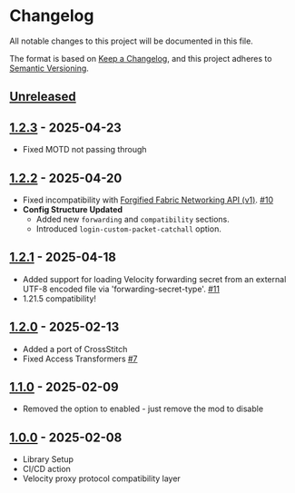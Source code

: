 # Changelog

All notable changes to this project will be documented in this file.

The format is based on [Keep a Changelog](https://keepachangelog.com/en/1.1.0/),
and this project adheres to [Semantic Versioning](https://semver.org/spec/v2.0.0.html).

## [Unreleased](https://github.com/Gabwasnt/NeoVelocity/compare/dev...HEAD)

## [1.2.3](https://github.com/Gabwasnt/NeoVelocity/compare/v1.2.2...v1.2.3) - 2025-04-23

+ Fixed MOTD not passing through

## [1.2.2](https://github.com/Gabwasnt/NeoVelocity/compare/v1.2.1...v1.2.2) - 2025-04-20

+ Fixed incompatibility
  with [Forgified Fabric Networking API (v1)](https://modrinth.com/mod/forgified-fabric-api). [#10](https://github.com/Gabwasnt/NeoVelocity/issues/10)
+ **Config Structure Updated**
    - Added new `forwarding` and `compatibility` sections.
    - Introduced `login-custom-packet-catchall` option.

## [1.2.1](https://github.com/Gabwasnt/NeoVelocity/compare/dev...v1.2.1) - 2025-04-18

+ Added support for loading Velocity forwarding secret from an external UTF-8 encoded file via
  'forwarding-secret-type'. [#11](https://github.com/Gabwasnt/NeoVelocity/issues/11)
+ 1.21.5 compatibility!

## [1.2.0](https://github.com/Gabwasnt/NeoVelocity/compare/dev...v1.2.0) - 2025-02-13

+ Added a port of CrossStitch
+ Fixed Access Transformers [#7](https://github.com/Gabwasnt/NeoVelocity/issues/7)

## [1.1.0](https://github.com/Gabwasnt/NeoVelocity/compare/dev...v1.1.0) - 2025-02-09

+ Removed the option to enabled - just remove the mod to disable

## [1.0.0](https://github.com/Gabwasnt/NeoVelocity/compare/dev...v1.0.0) - 2025-02-08

+ Library Setup
+ CI/CD action
+ Velocity proxy protocol compatibility layer

